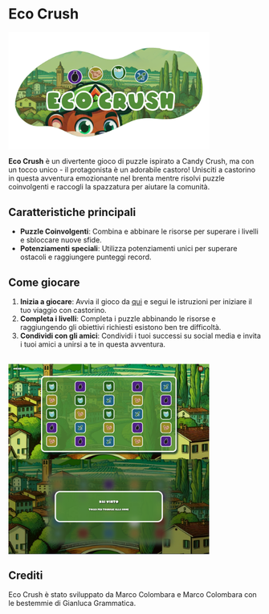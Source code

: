 # Eco Crush

<img src="public/img/logo.png" alt="Ecovi" width="400" style="display:flex;justify-content:center;align-items:center;">

**Eco Crush** è un divertente gioco di puzzle ispirato a Candy Crush, ma con un tocco unico - il protagonista è un adorabile castoro! Unisciti a castorino in questa avventura emozionante nel brenta mentre risolvi puzzle coinvolgenti e raccogli la spazzatura per aiutare la comunità.

## Caratteristiche principali

- **Puzzle Coinvolgenti**: Combina e abbinare le risorse per superare i livelli e sbloccare nuove sfide.
- **Potenziamenti speciali**: Utilizza potenziamenti unici per superare ostacoli e raggiungere punteggi record.

## Come giocare

1. **Inizia a giocare**: Avvia il gioco da [qui](https://eco-crush.web.app/) e segui le istruzioni per iniziare il tuo viaggio con castorino.
2. **Completa i livelli**: Completa i puzzle abbinando le risorse e raggiungendo gli obiettivi richiesti esistono ben tre difficoltà.
3. **Condividi con gli amici**: Condividi i tuoi successi su social media e invita i tuoi amici a unirsi a te in questa avventura.
<br>
<div style="display: flex; flex-direction: column;">
<img src="public/img/cattura1.png" alt="Ecovi" width="400"><img src="public/img/cattura2.png" alt="Ecovi" width="400">
</div>

## Crediti

Eco Crush è stato sviluppato da Marco Colombara e Marco Colombara con le bestemmie di Gianluca Grammatica.
